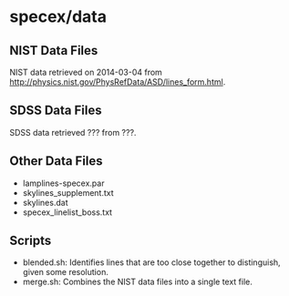 # specex/data

## NIST Data Files

NIST data retrieved on 2014-03-04 from
http://physics.nist.gov/PhysRefData/ASD/lines_form.html.

## SDSS Data Files

SDSS data retrieved ??? from ???.

## Other Data Files

- lamplines-specex.par
- skylines_supplement.txt
- skylines.dat
- specex_linelist_boss.txt

## Scripts

- blended.sh: Identifies lines that are too close together to distinguish,
  given some resolution.
- merge.sh: Combines the NIST data files into a single text file.
